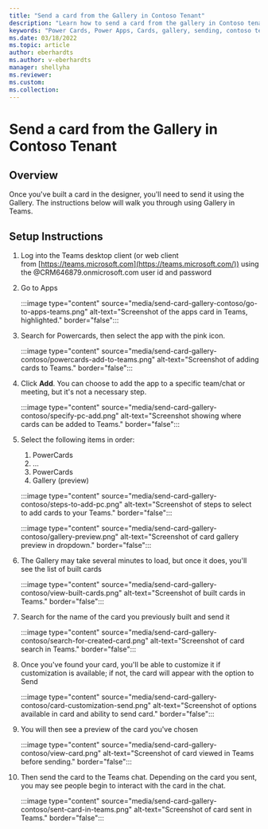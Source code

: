 ```yaml
---
title: "Send a card from the Gallery in Contoso Tenant"
description: "Learn how to send a card from the gallery in Contoso tenant"
keywords: "Power Cards, Power Apps, Cards, gallery, sending, contoso tennant"
ms.date: 03/18/2022
ms.topic: article
author: eberhardts
ms.author: v-eberhardts
manager: shellyha
ms.reviewer: 
ms.custom: 
ms.collection: 
---
```


# Send a card from the Gallery in Contoso Tenant

## Overview

Once you've built a card in the designer, you'll need to send it using the Gallery. The instructions below will walk you through using Gallery in Teams.

## Setup Instructions

1. Log into the Teams desktop client (or web client from [https://teams.microsoft.com](https://teams.microsoft.com/)) using the @CRM646879.onmicrosoft.com user id and password

1. Go to Apps

   :::image type="content" source="media/send-card-gallery-contoso/go-to-apps-teams.png" alt-text="Screenshot of the apps card in Teams, highlighted." border="false":::

1. Search for Powercards, then select the app with the pink icon.

   :::image type="content" source="media/send-card-gallery-contoso/powercards-add-to-teams.png" alt-text="Screenshot of adding cards to Teams." border="false":::

1. Click **Add**. You can choose to add the app to a specific team/chat or meeting, but it's not a necessary step.

   :::image type="content" source="media/send-card-gallery-contoso/specify-pc-add.png" alt-text="Screenshot showing where cards can be added to Teams." border="false":::

1. Select the following items in order:

   1. PowerCards
   1. …
   1. PowerCards
   1. Gallery (preview)

   :::image type="content" source="media/send-card-gallery-contoso/steps-to-add-pc.png" alt-text="Screenshot of steps to select to add cards to your Teams." border="false":::

   :::image type="content" source="media/send-card-gallery-contoso/gallery-preview.png" alt-text="Screenshot of card gallery preview in dropdown." border="false":::

1. The Gallery may take several minutes to load, but once it does, you'll see the list of built cards

   :::image type="content" source="media/send-card-gallery-contoso/view-built-cards.png" alt-text="Screenshot of built cards in Teams." border="false":::

1. Search for the name of the card you previously built and send it

   :::image type="content" source="media/send-card-gallery-contoso/search-for-created-card.png" alt-text="Screenshot of card search in Teams." border="false":::

1. Once you've found your card, you'll be able to customize it if customization is available; if not, the card will appear with the option to Send

   :::image type="content" source="media/send-card-gallery-contoso/card-customization-send.png" alt-text="Screenshot of options available in card and ability to send card." border="false":::

1. You will then see a preview of the card you've chosen

   :::image type="content" source="media/send-card-gallery-contoso/view-card.png" alt-text="Screenshot of card viewed in Teams before sending." border="false":::

1. Then send the card to the Teams chat. Depending on the card you sent, you may see people begin to interact with the card in the chat.

   :::image type="content" source="media/send-card-gallery-contoso/sent-card-in-teams.png" alt-text="Screenshot of card sent in Teams." border="false":::

